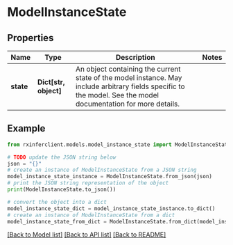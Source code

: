 # ModelInstanceState


## Properties

Name | Type | Description | Notes
------------ | ------------- | ------------- | -------------
**state** | **Dict[str, object]** | An object containing the current state of the model instance.  May include arbitrary fields specific to the model. See the model documentation for more details.  | 

## Example

```python
from rxinferclient.models.model_instance_state import ModelInstanceState

# TODO update the JSON string below
json = "{}"
# create an instance of ModelInstanceState from a JSON string
model_instance_state_instance = ModelInstanceState.from_json(json)
# print the JSON string representation of the object
print(ModelInstanceState.to_json())

# convert the object into a dict
model_instance_state_dict = model_instance_state_instance.to_dict()
# create an instance of ModelInstanceState from a dict
model_instance_state_from_dict = ModelInstanceState.from_dict(model_instance_state_dict)
```
[[Back to Model list]](../README.md#documentation-for-models) [[Back to API list]](../README.md#documentation-for-api-endpoints) [[Back to README]](../README.md)


